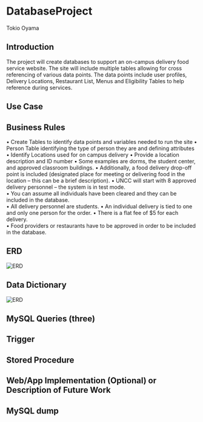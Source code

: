 # DatabaseProject
Tokio Oyama
## Introduction
The project will create databases to support an on-campus delivery food service website. The site will include multiple tables allowing for cross referencing of various data points. The data points include user profiles, Delivery Locations, Restaurant List, Menus and Eligibility Tables to help reference during services.
## Use Case
## Business Rules
•	Create Tables to identify data points and variables needed to run the site
•	Person Table identifying the type of person they are and defining attributes
•	Identify Locations used for on campus delivery
•	Provide a location description and ID number 
•	Some examples are dorms, the student center, and approved classroom buildings.
•	Additionally, a food delivery drop-off point is included (designated place for meeting or
  delivering food in the location – this can be a brief description).
•	UNCC will start with 8 approved delivery personnel – the system is in test mode.  
•	You can assume all individuals have been cleared and they can be included in the database.  
•	All delivery personnel are students.
•	An individual delivery is tied to one and only one person for the order. 
•	There is a flat fee of $5 for each delivery.    
•	Food providers or restaurants have to be approved in order to be included in the database.  
## ERD
![ERD](https://cdn.discordapp.com/attachments/697209041348329566/697281276914434098/number6.PNG)
## Data Dictionary
![ERD](https://cdn.discordapp.com/attachments/160136424627109890/699422074883670116/datadic.PNG)
## MySQL Queries (three)
## Trigger
## Stored Procedure
## Web/App Implementation (Optional) or Description of Future Work
## MySQL dump
